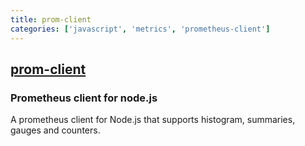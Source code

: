 ```yaml
---
title: prom-client
categories: ['javascript', 'metrics', 'prometheus-client']
---
```

## [prom-client](https://github.com/siimon/prom-client)

### Prometheus client for node.js


A prometheus client for Node.js that supports histogram, summaries, gauges and
counters.
